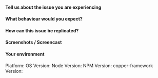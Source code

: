 #### Tell us about the issue you are experiencing


#### What behaviour would you expect?


#### How can this issue be replicated?


#### Screenshots / Screencast


#### Your environment

Platform:
OS Version:
Node Version:
NPM Version:
copper-framework Version:
